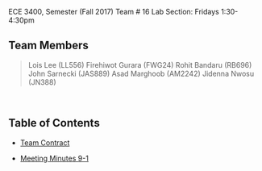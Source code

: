 ECE 3400, Semester (Fall 2017) Team # 16
Lab Section: Fridays 1:30-4:30pm

## Team Members  
  > Lois Lee          (LL556)
  > Firehiwot Gurara  (FWG24)
  > Rohit Bandaru     (RB696)
  > John Sarnecki     (JAS889)
  > Asad Marghoob     (AM2242)
  > Jidenna Nwosu     (JN388)
  
  
 ## Table of Contents
  
 * [Team Contract](./TeamContract.md)
  
  
 * [Meeting Minutes 9-1](./docs/sep1.md)
  


